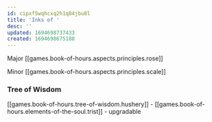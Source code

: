 ```yaml
---
id: cipxf5wqhcxq2h1q84jbu8l
title: 'Inks of '
desc: ''
updated: 1694698737433
created: 1694698675188
---
```


Major [[games.book-of-hours.aspects.principles.rose]]

Minor [[games.book-of-hours.aspects.principles.scale]]

### Tree of Wisdom

[[games.book-of-hours.tree-of-wisdom.hushery]] - [[games.book-of-hours.elements-of-the-soul.trist]] - upgradable
